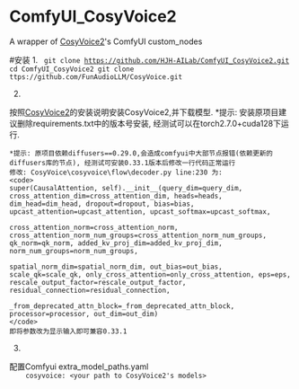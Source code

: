 # ComfyUI_CosyVoice2
A wrapper of <a href="https://github.com/FunAudioLLM/CosyVoice/">CosyVoice2</a>'s ComfyUI custom_nodes

#安装
1.
<code>
    git clone https://github.com/HJH-AILab/ComfyUI_CosyVoice2.git
    cd ComfyUI_CosyVoice2
    git clone ttps://github.com/FunAudioLLM/CosyVoice.git
</code>

2.
<p>
    按照<a href="https://github.com/FunAudioLLM/CosyVoice/">CosyVoice2</a>的安装说明安装CosyVoice2,并下载模型.
    *提示: 安装原项目建议删除requirements.txt中的版本号安装, 经测试可以在torch2.7.0+cuda128下运行.

    *提示: 原项目依赖diffusers==0.29.0,会造成comfyui中大部节点报错(依赖更新的diffusers库的节点), 经测试可安装0.33.1版本后修改一行代码正常运行
    修改: CosyVoice\cosyvoice\flow\decoder.py line:230 为:
    <code>
    super(CausalAttention, self).__init__(query_dim=query_dim, cross_attention_dim=cross_attention_dim, heads=heads, dim_head=dim_head, dropout=dropout, bias=bias, upcast_attention=upcast_attention, upcast_softmax=upcast_softmax,
                                              cross_attention_norm=cross_attention_norm, cross_attention_norm_num_groups=cross_attention_norm_num_groups, qk_norm=qk_norm, added_kv_proj_dim=added_kv_proj_dim, norm_num_groups=norm_num_groups,
                                              spatial_norm_dim=spatial_norm_dim, out_bias=out_bias, scale_qk=scale_qk, only_cross_attention=only_cross_attention, eps=eps, rescale_output_factor=rescale_output_factor, residual_connection=residual_connection,
                                              _from_deprecated_attn_block=_from_deprecated_attn_block, processor=processor, out_dim=out_dim)
    </code>
    即将参数改为显示输入即可兼容0.33.1
</p>

3.
<p>
    配置Comfyui extra_model_paths.yaml
    <code>
    cosyvoice: &lt;your path to CosyVoice2's models>
    </code>
</p>